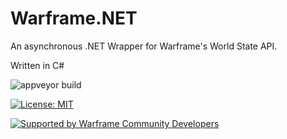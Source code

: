 # Warframe.NET
An asynchronous .NET Wrapper for Warframe's World State API.

Written in C#

![appveyor build](https://ci.appveyor.com/api/projects/status/bn8a7ed8mexc92ms/branch/master?svg=true)

[![License: MIT](https://img.shields.io/badge/License-MIT-yellow.svg)](https://opensource.org/licenses/MIT)

[![Supported by Warframe Community Developers](https://raw.githubusercontent.com/Warframe-Community-Developers/banner/master/banner.png)](https://github.com/Warframe-Community-Developers "Supported by Warframe Community Developers")
